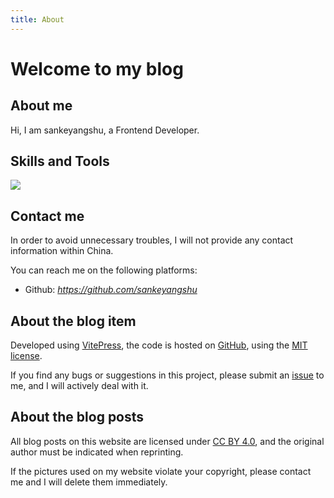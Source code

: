 ```yaml
---
title: About
---
```


# Welcome to my blog

## About me

Hi, I am sankeyangshu, a Frontend Developer.

## Skills and Tools

<img src="https://skillicons.dev/icons?i=html,css,js,ts,nodejs,nestjs,vue,react," />

## Contact me

In order to avoid unnecessary troubles, I will not provide any contact information within China.

You can reach me on the following platforms:

- Github: *https://github.com/sankeyangshu*

## About the blog item

Developed using [VitePress](https://vitepress.dev/), the code is hosted on [GitHub](https://github.com/sankeyangshu/sankeyangshu-notes), using the [MIT license](https://github.com/sankeyangshu/sankeyangshu-notes/blob/master/LICENSE).

If you find any bugs or suggestions in this project, please submit an [issue](https://github.com/sankeyangshu/sankeyangshu-notes/issues) to me, and I will actively deal with it.

## About the blog posts

All blog posts on this website are licensed under [CC BY 4.0](https://creativecommons.org/licenses/by/4.0/), and the original author must be indicated when reprinting.

If the pictures used on my website violate your copyright, please contact me and I will delete them immediately.